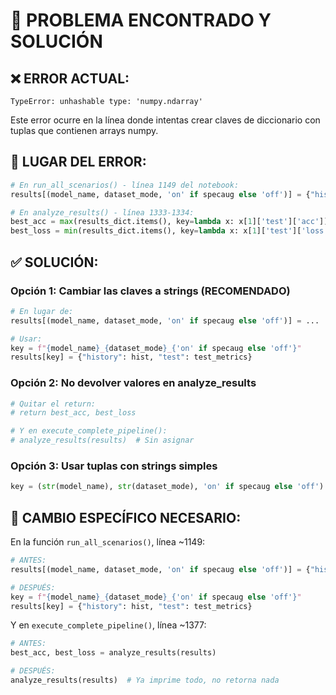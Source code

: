 # 🔧 PROBLEMA ENCONTRADO Y SOLUCIÓN

## ❌ ERROR ACTUAL:
```
TypeError: unhashable type: 'numpy.ndarray'
```

Este error ocurre en la línea donde intentas crear claves de diccionario con tuplas que contienen arrays numpy.

## 🐛 LUGAR DEL ERROR:
```python
# En run_all_scenarios() - línea 1149 del notebook:
results[(model_name, dataset_mode, 'on' if specaug else 'off')] = {"history": hist, "test": test_metrics}

# En analyze_results() - línea 1333-1334:
best_acc = max(results_dict.items(), key=lambda x: x[1]['test']['acc'])
best_loss = min(results_dict.items(), key=lambda x: x[1]['test']['loss'])
```

## ✅ SOLUCIÓN:

### Opción 1: Cambiar las claves a strings (RECOMENDADO)
```python
# En lugar de:
results[(model_name, dataset_mode, 'on' if specaug else 'off')] = ...

# Usar:
key = f"{model_name}_{dataset_mode}_{'on' if specaug else 'off'}"
results[key] = {"history": hist, "test": test_metrics}
```

### Opción 2: No devolver valores en analyze_results
```python
# Quitar el return:
# return best_acc, best_loss

# Y en execute_complete_pipeline():
# analyze_results(results)  # Sin asignar
```

### Opción 3: Usar tuplas con strings simples
```python
key = (str(model_name), str(dataset_mode), 'on' if specaug else 'off')
```

## 📝 CAMBIO ESPECÍFICO NECESARIO:

En la función `run_all_scenarios()`, línea ~1149:
```python
# ANTES:
results[(model_name, dataset_mode, 'on' if specaug else 'off')] = {"history": hist, "test": test_metrics}

# DESPUÉS:
key = f"{model_name}_{dataset_mode}_{'on' if specaug else 'off'}"
results[key] = {"history": hist, "test": test_metrics}
```

Y en `execute_complete_pipeline()`, línea ~1377:
```python
# ANTES:
best_acc, best_loss = analyze_results(results)

# DESPUÉS:
analyze_results(results)  # Ya imprime todo, no retorna nada
```

